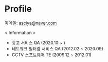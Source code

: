 # Profile

이메일: asciya@naver.com


< Information >
- 광고 서비스 QA (2020.10 ~ )
- 네트워크 필터링 서비스 QA (2012.02 ~ 2020.09)
- CCTV 소프트웨어 TE (2009.12 ~ 2012.01)
